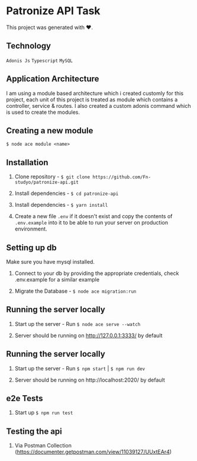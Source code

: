 # Patronize API Task

This project was generated with ❤.

## Technology
`Adonis Js`
`Typescript`
`MySQL`

## Application Architecture
I am using a module based architecture which i created customly for this project, each unit of this project is treated as module which contains a controller, service & routes.
I also created a custom adonis command which is used to create the modules.

## Creating a new module
`$ node ace module <name>`

## Installation

1. Clone repository - `$ git clone https://github.com/Fn-studyo/patronize-api.git`

2. Install dependencies - `$ cd patronize-api`

3. Install dependencies - `$ yarn install`

4. Create a new file `.env` if it doesn't exist and copy the contents of `.env.example` into it to be able to run your server on production environment.

## Setting up db

Make sure you have mysql installed.

1. Connect to your db by providing the appropriate credentials, check .env.example for a similar example

2. Migrate the Database - `$ node ace migration:run`



## Running the server locally

1. Start up the server - Run `$ node ace serve --watch`

2. Server should be running on http://127.0.0.1:3333/ by default

## Running the server locally

1. Start up the server - Run `$ npm start` | `$ npm run dev`

2. Server should be running on http://localhost:2020/ by default 

## e2e Tests

1. Start up `$ npm run test`


## Testing the api

1. Via Postman Collection (https://documenter.getpostman.com/view/11039127/UUxtEAr4)

